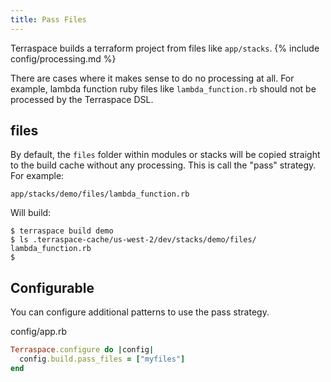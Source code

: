 ```yaml
---
title: Pass Files
---
```


Terraspace builds a terraform project from files like `app/stacks`. {% include config/processing.md %}

There are cases where it makes sense to do no processing at all. For example, lambda function ruby files like `lambda_function.rb` should not be processed by the Terraspace DSL.

## files

By default, the `files` folder within modules or stacks will be copied straight to the build cache without any processing. This is call the "pass" strategy. For example:

    app/stacks/demo/files/lambda_function.rb

Will build:

    $ terraspace build demo
    $ ls .terraspace-cache/us-west-2/dev/stacks/demo/files/
    lambda_function.rb
    $

## Configurable

You can configure additional patterns to use the pass strategy.

config/app.rb

```ruby
Terraspace.configure do |config|
  config.build.pass_files = ["myfiles"]
end
```
